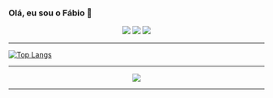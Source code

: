 ### Olá, eu sou o Fábio 👋

<div align="center">
  <a href = "mailto:fabio.f3k@gmail.com"><img src="https://img.shields.io/badge/Gmail-D14836?style=for-the-badge&logo=gmail&logoColor=white" target="_blank"></a>
  <a href="https://www.linkedin.com/in/fabbio-sillva/" target="_blank"><img src="https://img.shields.io/badge/-LinkedIn-%230077B5?style=for-the-badge&logo=linkedin&logoColor=white" target="_blank"></a>
  <a href="https://www.instagram.com/ffabio.sillva/"><img src="https://img.shields.io/badge/Instagram-E4405F?style=for-the-badge&logo=instagram&logoColor=white"  target="_blank"></a>
</div>

_____
[![Top Langs](https://github-readme-stats.vercel.app/api/top-langs/?username=fabusilva&show_icons=true&theme=transparent)](https://github.com/fabusilva/github-readme-stats)
_____
<p align="center">
  <a href="https://github.com/fabusilva">
    <img src="https://komarev.com/ghpvc/?username=fabusilva&color=blue&style=flat)" />
  </a>
</p>

_____
